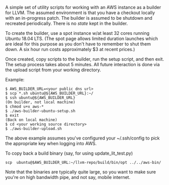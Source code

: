 A simple set of utility scripts for working with an AWS instance as a
builder for LLVM.  The assumed environment is that you have a checkout
locally with an in-progress patch.  The builder is assumed to be
shutdown and recreated periodically.  There is no *state* kept in the
builder.

To create the builder, use a spot instance w/at least 32 cores running
Ubuntu 18.04 LTS.  (The spot page allows limited duration launches
which are ideal for this purpose as you don't have to remember to
shut them down.  A six hour run costs approximately $3 at recent
prices.)

Once created, copy scripts to the builder, run the setup script, and
then exit.  The setup process takes about 5 minutes.  All future
interaction is done via the upload script from your working directory.

Example:

```
$ AWS_BUILDER_URL=<your public dns url>
$ scp *.sh ubuntu@${AWS_BUILDER_URL}:~/
$ ssh ubuntu@${AWS_BUILDER_URL}
(On builder, not local machine)
$ chmod u+x aws-*
$ ./aws-builder-ubuntu-setup.sh
$ exit
(Back on local machine)
$ cd <your working source directory>
$ ./aws-builder-upload.sh
```

The above example assumes you've configured your ~/.ssh/config to pick
the appropriate key when logging into AWS.

To copy back a build binary (say, for using update_lit_test.py)

```
scp  ubuntu@$AWS_BUILDER_URL:~/llvm-repo/build/bin/opt ../../aws-bin/
```

Note that the binaries are typically quite large, so you want to make sure
you're on high bandwidth pipe, and not say, mobile internet.
